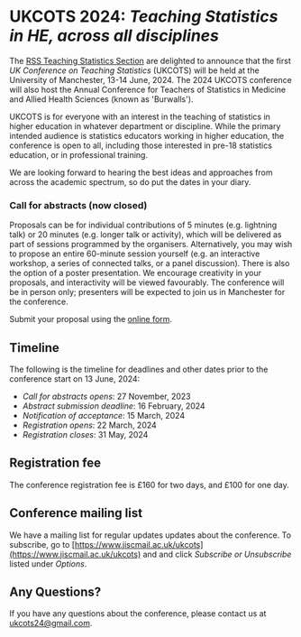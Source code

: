 # UKCOTS 2024: *Teaching Statistics in HE, across all disciplines*

The [RSS Teaching Statistics Section](https://rss.org.uk/membership/rss-groups-and-committees/sections/teaching-statistics/) are delighted to announce that the first *UK Conference on Teaching Statistics* (UKCOTS) will be held at the University of Manchester, 13-14 June, 2024.
The 2024 UKCOTS conference will also host the Annual Conference for Teachers of Statistics in Medicine and Allied Health Sciences (known as 'Burwalls'). 

UKCOTS is for everyone with an interest in the teaching of statistics in higher education in whatever department or discipline. While the primary intended audience is statistics educators working in higher education, the conference is open to all, including those interested in pre-18 statistics education, or in professional training. 

We are looking forward to hearing the best ideas and approaches from across the academic spectrum, so do put the dates in your diary.


### Call for abstracts (now closed)

Proposals can be for individual contributions of 5 minutes (e.g. lightning talk) or 20 minutes (e.g. longer talk or activity), which will be delivered as part of sessions programmed by the organisers. Alternatively, you may wish to propose an entire 60-minute session yourself (e.g. an interactive workshop, a series of connected talks, or a panel discussion). There is also the option of a poster presentation. We encourage creativity in your proposals, and interactivity will be viewed favourably. The conference will be in person only; presenters will be expected to join us in Manchester for the conference.  

Submit your proposal using the [online form](https://docs.google.com/forms/d/1-z-jEh3XL0mndHQ8CMvzP6TdY9rCoYLQpzQhcldRc4A/viewform?edit_requested=true).

## Timeline

The following is the timeline for deadlines and other dates prior to the conference start on 13 June, 2024:

* *Call for abstracts opens*: 27 November, 2023
* *Abstract submission deadline*: 16 February, 2024
* *Notification of acceptance*: 15 March, 2024
* *Registration opens*: 22 March, 2024
* *Registration closes*: 31 May, 2024

## Registration fee

The conference registration fee is £160 for two days, and £100 for one day.

## Conference mailing list 

We have a mailing list for regular updates updates about the conference.
To subscribe, go to [https://www.jiscmail.ac.uk/ukcots](https://www.jiscmail.ac.uk/ukcots) and and click *Subscribe or Unsubscribe* listed under *Options*.

## Any Questions?

If you have any questions about the conference, please contact us at <ukcots24@gmail.com>.
